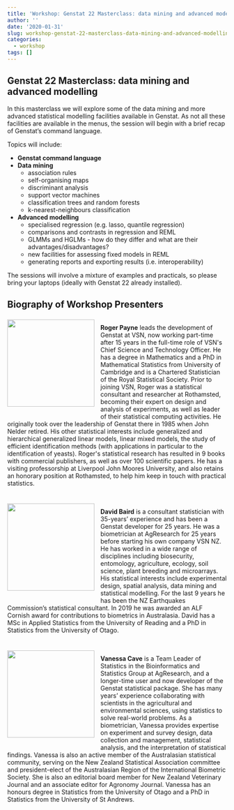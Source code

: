 ```yaml
---
title: 'Workshop: Genstat 22 Masterclass: data mining and advanced modelling'
author: ''
date: '2020-01-31'
slug: workshop-genstat-22-masterclass-data-mining-and-advanced-modelling
categories:
  - workshop
tags: []
---
```



## Genstat 22 Masterclass: data mining and advanced modelling

In this masterclass we will explore some of the data mining and more advanced statistical modelling facilities available in Genstat. As not all these facilities are available in the menus, the session will begin with a brief recap of Genstat’s command language.

Topics will include:

* **Genstat command language**
* **Data mining**
  * association rules
  * self-organising maps
  * discriminant analysis
  * support vector machines
  * classification trees and random forests
  * k-nearest-neighbours classification
* **Advanced modelling**
  * specialised regression (e.g. lasso, quantile regression)
  * comparisons and contrasts in regression and REML
  * GLMMs and HGLMs - how do they differ and what are their advantages/disadvantages?
  * new facilities for assessing fixed models in REML
  * generating reports and exporting results (i.e. interoperability)
  
The sessions will involve a mixture of examples and practicals, so please bring your laptops (ideally with Genstat 22 already installed).


## Biography of Workshop Presenters

<div style="margin-bottom: 20px;display: inline-block;"><img src="/img/speakers/roger.jpg" style="float:left;margin:4px 14px 20px 0px;object-fit: cover;object-position: 0% 0%;height: 200px;" width="200px">

<b>Roger Payne</b> leads the development of Genstat at VSN, now working part-time after 15 years in the full-time role of VSN's Chief Science and Technology Officer. He has a degree in Mathematics and a PhD in Mathematical Statistics from University of Cambridge and is a Chartered Statistician of the Royal Statistical Society. Prior to joining VSN, Roger was a statistical consultant and researcher at Rothamsted, becoming their expert on design and analysis of experiments, as well as leader of their statistical computing activities. He originally took over the leadership of Genstat there in 1985 when John Nelder retired. His other statistical interests include generalized and hierarchical generalized linear models, linear mixed models, the study of efficient identification methods (with applications in particular to the identification of yeasts). Roger's statistical research has resulted in 9 books with commercial publishers, as well as over 100 scientific papers. He has a visiting professorship at Liverpool John Moores University, and also retains an honorary position at Rothamsted, to help him keep in touch with practical statistics.
</div>

<div style="margin-bottom: 20px;display: inline-block;"><img src="/img/speakers/DBaird.jpg" style="float:left;margin:4px 14px 20px 0px;object-fit: cover;object-position: 0% 0%;height: 200px;" width="200px">

<b>David Baird</b> is a consultant statistician with 35-years’ experience and has been a Genstat developer for 25 years. He was a biometrician at AgResearch for 25 years before starting his own company VSN NZ. He has worked in a wide range of disciplines including biosecurity, entomology, agriculture, ecology, soil science, plant breeding and microarrays. His statistical interests include experimental design, spatial analysis, data mining and statistical modelling. For the last 9 years he has been the NZ Earthquakes Commission’s statistical consultant. In 2019 he was awarded an ALF Cornish award for contributions to biometrics in Australasia. David has a MSc in Applied Statistics from the University of Reading and a PhD in Statistics from the University of Otago.
</div>

<div style="margin-bottom: 20px;display: inline-block;"><img src="/img/speakers/vanessa.jpg" style="float:left;margin:4px 14px 20px 0px;object-fit: cover;object-position: 0% 0%;height: 200px;" width="200px">

<b>Vanessa Cave</b> is a Team Leader of Statistics in the Bioinformatics and Statistics Group at AgResearch, and a longer-time user and now developer of the Genstat statistical package. She has many years’ experience collaborating with scientists in the agricultural and environmental sciences, using statistics to solve real-world problems. As a biometrician, Vanessa provides expertise on experiment and survey design, data collection and management, statistical analysis, and the interpretation of statistical findings. Vanessa is also an active member of the Australasian statistical community, serving on the New Zealand Statistical Association committee and president-elect of the Australasian Region of the International Biometric Society. She is also an editorial board member for New Zealand Veterinary Journal and an associate editor for Agronomy Journal. Vanessa has an honours degree in Statistics from the University of Otago and a PhD in Statistics from the University of St Andrews. 
</div>